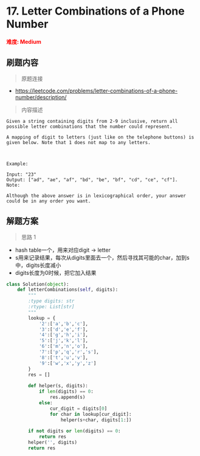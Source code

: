 # 17. Letter Combinations of a Phone Number

**<font color=red>难度: Medium</font>**

## 刷题内容

> 原题连接

* https://leetcode.com/problems/letter-combinations-of-a-phone-number/description/

> 内容描述

```
Given a string containing digits from 2-9 inclusive, return all possible letter combinations that the number could represent.

A mapping of digit to letters (just like on the telephone buttons) is given below. Note that 1 does not map to any letters.



Example:

Input: "23"
Output: ["ad", "ae", "af", "bd", "be", "bf", "cd", "ce", "cf"].
Note:

Although the above answer is in lexicographical order, your answer could be in any order you want.
```

## 解题方案

> 思路 1


 - hash table一个，用来对应digit -> letter
 - s用来记录结果，每次从digits里面去一个，然后寻找其可能的char，加到s中，digits长度减小
 - digits长度为0时候，把它加入结果


```python
class Solution(object):
    def letterCombinations(self, digits):
        """
        :type digits: str
        :rtype: List[str]
        """
        lookup = {
            '2':['a','b','c'],
            '3':['d','e','f'],
            '4':['g','h','i'],
            '5':['j','k','l'],
            '6':['m','n','o'],
            '7':['p','q','r','s'],
            '8':['t','u','v'],
            '9':['w','x','y','z']
        }
        res = []
        
        def helper(s, digits):
            if len(digits) == 0:
                res.append(s)
            else:
                cur_digit = digits[0]
                for char in lookup[cur_digit]:
                    helper(s+char, digits[1:])
                    
        if not digits or len(digits) == 0:
            return res
        helper('', digits)
        return res
```


